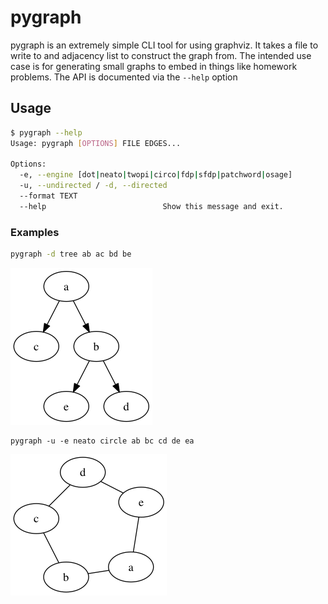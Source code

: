 # pygraph
pygraph is an extremely simple CLI tool for using graphviz. It takes a file to write to and
adjacency list to construct the graph from. The intended use case is for generating
small graphs to embed in things like homework problems. The API is documented via the `--help`
option

## Usage
```bash
$ pygraph --help
Usage: pygraph [OPTIONS] FILE EDGES...

Options:
  -e, --engine [dot|neato|twopi|circo|fdp|sfdp|patchword|osage]
  -u, --undirected / -d, --directed
  --format TEXT
  --help                          Show this message and exit.
```

### Examples
```bash
pygraph -d tree ab ac bd be
```

![tree](tree.png)

```
pygraph -u -e neato circle ab bc cd de ea
```

![circle](circle.png)
